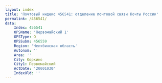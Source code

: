 ```yaml
---
layout: index
title: 'Почтовый индекс 456541: отделение почтовой связи Почты России'
permalink: /456541/
data:
    Index: 456541
    OPSName: 'Первомайский 1'
    OPSType: О
    OPSSubm: 456559
    Region: 'Челябинская область'
    Autonom: ''
    Area: ''
    City: Коркино
    City1: Первомайский
    ActDate: '20001030'
    IndexOld: ''
---
```

